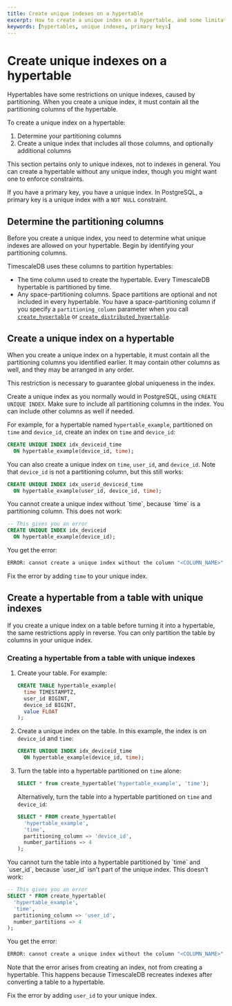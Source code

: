 ```yaml
---
title: Create unique indexes on a hypertable
excerpt: How to create a unique index on a hypertable, and some limitations on unique indexes
keywords: [hypertables, unique indexes, primary keys]
---
```


# Create unique indexes on a hypertable
Hypertables have some restrictions on unique indexes, caused by partitioning.
When you create a unique index, it must contain all the partitioning columns of
the hypertable.

To create a unique index on a hypertable:
1.  Determine your partitioning columns
1.  Create a unique index that includes all those columns, and optionally
    additional columns

<highlight type="note">
This section pertains only to unique indexes, not to indexes in general. You
can create a hypertable without any unique index, though you might want one to
enforce constraints.

If you have a primary key, you have a unique index. In PostgreSQL, a primary key
is a unique index with a `NOT NULL` constraint.
</highlight>

## Determine the partitioning columns
Before you create a unique index, you need to determine what unique indexes are
allowed on your hypertable. Begin by identifying your partitioning columns.

TimescaleDB uses these columns to partition hypertables:
*   The time column used to create the hypertable. Every TimescaleDB hypertable
    is partitioned by time.
*   Any space-partitioning columns. Space partitions are optional and not
    included in every hypertable. You have a space-partitioning column if you
    specify a `partitioning_column` parameter when you call
    [`create_hypertable`][create_hypertable] or
    [`create_distributed_hypertable`][create_distributed_hypertable].

## Create a unique index on a hypertable
When you create a unique index on a hypertable, it must contain all the
partitioning columns you identified earlier. It may contain other columns as
well, and they may be arranged in any order.

<highlight type="note">
This restriction is necessary to guarantee global uniqueness in the index.
</highlight>

Create a unique index as you normally would in PostgreSQL, using `CREATE UNIQUE
INDEX`. Make sure to include all partitioning columns in the index. You can
include other columns as well if needed.

For example, for a hypertable named `hypertable_example`, partitioned on `time`
and `device_id`, create an index on `time` and `device_id`:
```sql
CREATE UNIQUE INDEX idx_deviceid_time
  ON hypertable_example(device_id, time);
```

You can also create a unique index on `time`, `user_id`, and `device_id`. Note
that `device_id` is not a partitioning column, but this still works:
```sql
CREATE UNIQUE INDEX idx_userid_deviceid_time
  ON hypertable_example(user_id, device_id, time);
```

<highlight type="note">
You cannot create a unique index without `time`, because `time` is a
partitioning column. This does not work:

```sql
-- This gives you an error
CREATE UNIQUE INDEX idx_deviceid
  ON hypertable_example(device_id);
```

You get the error:

```bash
ERROR: cannot create a unique index without the column "<COLUMN_NAME>" (used in partitioning) 
```

Fix the error by adding `time` to your unique index.
</highlight>

## Create a hypertable from a table with unique indexes
If you create a unique index on a table before turning it into a hypertable, the
same restrictions apply in reverse. You can only partition the table by columns
in your unique index.

<procedure>

### Creating a hypertable from a table with unique indexes

1.  Create your table. For example:
    ```sql
    CREATE TABLE hypertable_example(
      time TIMESTAMPTZ,
      user_id BIGINT,
      device_id BIGINT,
      value FLOAT
    );
    ```
1.  Create a unique index on the table. In this example, the index is on
    `device_id` and `time`:
    ```sql
    CREATE UNIQUE INDEX idx_deviceid_time
      ON hypertable_example(device_id, time);
    ```
1.  Turn the table into a hypertable partitioned on `time` alone:
    ```sql
    SELECT * from create_hypertable('hypertable_example', 'time');
    ```
    Alternatively, turn the table into a hypertable partitioned on `time` and
    `device_id`:
    ```sql
    SELECT * FROM create_hypertable(
      'hypertable_example',
      'time',
      partitioning_column => 'device_id',
      number_partitions => 4
    );
    ```

</procedure>

<highlight type="note">
You cannot turn the table into a hypertable partitioned by `time` and `user_id`,
because `user_id` isn't part of the unique index. This doesn't work:

```sql
-- This gives you an error
SELECT * FROM create_hypertable(
  'hypertable_example',
  'time',
  partitioning_column => 'user_id',
  number_partitions => 4
);
```

You get the error:

```bash
ERROR: cannot create a unique index without the column "<COLUMN_NAME>" (used in partitioning) 
```

Note that the error arises from creating an index, not from creating a
hypertable. This happens because TimescaleDB recreates indexes after converting
a table to a hypertable.

Fix the error by adding `user_id` to your unique index.

</highlight>

[create_distributed_hypertable]: /api/:currentVersion:/distributed-hypertables/create_distributed_hypertable/
[create_hypertable]: /api/:currentVersion:/hypertable/create_hypertable/
